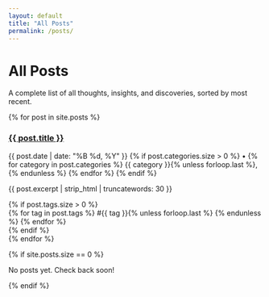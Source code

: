 ```yaml
---
layout: default
title: "All Posts"
permalink: /posts/
---
```


# All Posts

A complete list of all thoughts, insights, and discoveries, sorted by most recent.

<div class="posts">
  {% for post in site.posts %}
    <article class="post">
      <h3><a href="{{ post.url | relative_url }}">{{ post.title }}</a></h3>
      <p class="post-meta">
        {{ post.date | date: "%B %d, %Y" }}
        {% if post.categories.size > 0 %}
          • 
          {% for category in post.categories %}
            <span class="category">{{ category }}</span>{% unless forloop.last %}, {% endunless %}
          {% endfor %}
        {% endif %}
      </p>
      <p>{{ post.excerpt | strip_html | truncatewords: 30 }}</p>
      {% if post.tags.size > 0 %}
        <div class="tags">
          {% for tag in post.tags %}
            <span class="tag">#{{ tag }}</span>{% unless forloop.last %} {% endunless %}
          {% endfor %}
        </div>
      {% endif %}
    </article>
  {% endfor %}
</div>

{% if site.posts.size == 0 %}
  <p>No posts yet. Check back soon!</p>
{% endif %}